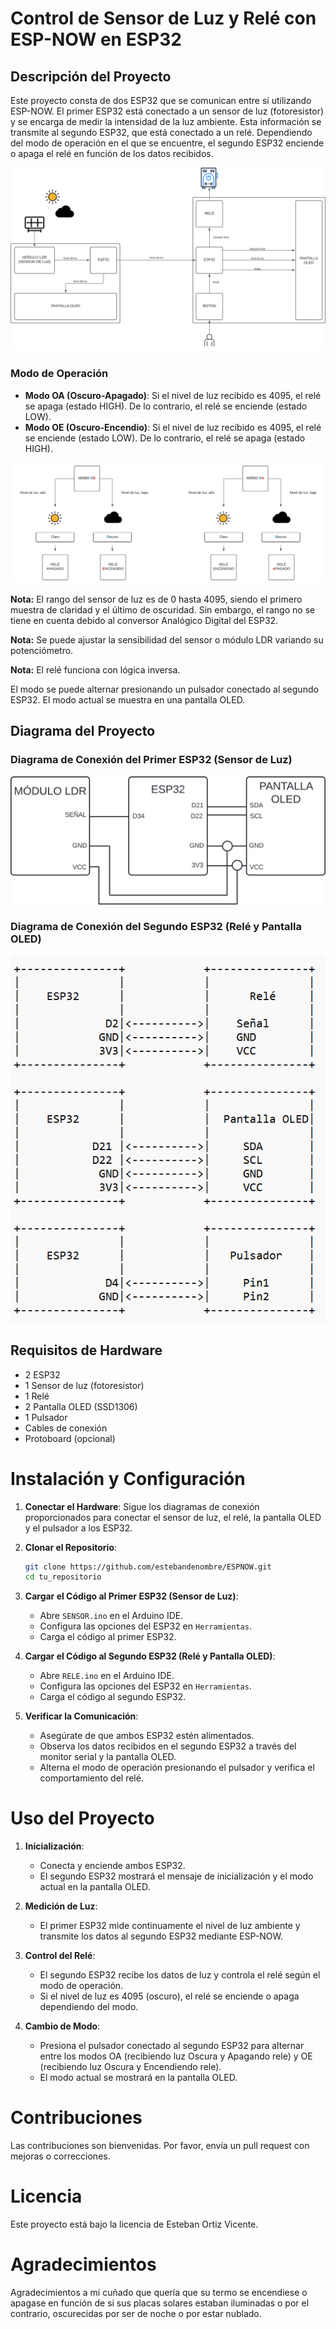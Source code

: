 # Control de Sensor de Luz y Relé con ESP-NOW en ESP32

## Descripción del Proyecto

Este proyecto consta de dos ESP32 que se comunican entre sí utilizando ESP-NOW. El primer ESP32 está conectado a un sensor de luz (fotoresistor) y se encarga de medir la intensidad de la luz ambiente. Esta información se transmite al segundo ESP32, que está conectado a un relé. Dependiendo del modo de operación en el que se encuentre, el segundo ESP32 enciende o apaga el relé en función de los datos recibidos.

![Diagrama solución problemática](diagrama_solucion.svg)

### Modo de Operación

- **Modo OA (Oscuro-Apagado)**: Si el nivel de luz recibido es 4095, el relé se apaga (estado HIGH). De lo contrario, el relé se enciende (estado LOW).
- **Modo OE (Oscuro-Encendio)**: Si el nivel de luz recibido es 4095, el relé se enciende (estado LOW). De lo contrario, el relé se apaga (estado HIGH).

![Diagrama sobre los diferentes modos](diagrama_modos.svg)

**Nota:** El rango del sensor de luz es de 0 hasta 4095, siendo el primero muestra de claridad y el último de oscuridad. Sin embargo, el rango no se tiene en cuenta debido al conversor Analógico Digital del ESP32. 

**Nota:** Se puede ajustar la sensibilidad del sensor o módulo LDR variando su potenciómetro. 

**Nota:** El relé funciona con lógica inversa.

El modo se puede alternar presionando un pulsador conectado al segundo ESP32. El modo actual se muestra en una pantalla OLED.



## Diagrama del Proyecto

### Diagrama de Conexión del Primer ESP32 (Sensor de Luz)

![](diagrama_conexion_senso.svg)


### Diagrama de Conexión del Segundo ESP32 (Relé y Pantalla OLED)


![](diagrama_conexion_segundo_ESP.png)

## Requisitos de Hardware
- 2 ESP32
- 1 Sensor de luz (fotoresistor)
- 1 Relé
- 2 Pantalla OLED (SSD1306)
- 1 Pulsador
- Cables de conexión
- Protoboard (opcional)

# Instalación y Configuración

1. **Conectar el Hardware**: Sigue los diagramas de conexión proporcionados para conectar el sensor de luz, el relé, la pantalla OLED y el pulsador a los ESP32.
   
2. **Clonar el Repositorio**:

    ```sh
    git clone https://github.com/estebandenombre/ESPNOW.git
    cd tu_repositorio
    ```

3. **Cargar el Código al Primer ESP32 (Sensor de Luz)**:
   - Abre `SENSOR.ino` en el Arduino IDE.
   - Configura las opciones del ESP32 en `Herramientas`.
   - Carga el código al primer ESP32.

4. **Cargar el Código al Segundo ESP32 (Relé y Pantalla OLED)**:
   - Abre `RELE.ino` en el Arduino IDE.
   - Configura las opciones del ESP32 en `Herramientas`.
   - Carga el código al segundo ESP32.

5. **Verificar la Comunicación**:
   - Asegúrate de que ambos ESP32 estén alimentados.
   - Observa los datos recibidos en el segundo ESP32 a través del monitor serial y la pantalla OLED.
   - Alterna el modo de operación presionando el pulsador y verifica el comportamiento del relé.

# Uso del Proyecto

1. **Inicialización**:
   - Conecta y enciende ambos ESP32.
   - El segundo ESP32 mostrará el mensaje de inicialización y el modo actual en la pantalla OLED.

2. **Medición de Luz**:
   - El primer ESP32 mide continuamente el nivel de luz ambiente y transmite los datos al segundo ESP32 mediante ESP-NOW.

3. **Control del Relé**:
   - El segundo ESP32 recibe los datos de luz y controla el relé según el modo de operación.
   - Si el nivel de luz es 4095 (oscuro), el relé se enciende o apaga dependiendo del modo.

4. **Cambio de Modo**:
   - Presiona el pulsador conectado al segundo ESP32 para alternar entre los modos OA (recibiendo luz Oscura y Apagando rele) y OE (recibiendo luz Oscura y Encendiendo rele).
   - El modo actual se mostrará en la pantalla OLED.

# Contribuciones

Las contribuciones son bienvenidas. Por favor, envía un pull request con mejoras o correcciones.

# Licencia

Este proyecto está bajo la licencia de Esteban Ortiz Vicente. 

# Agradecimientos

Agradecimientos a mi cuñado que quería que su termo se encendiese o apagase en función de si sus placas solares estaban iluminadas o por el contrario, oscurecidas  por ser de noche o por estar nublado. 


